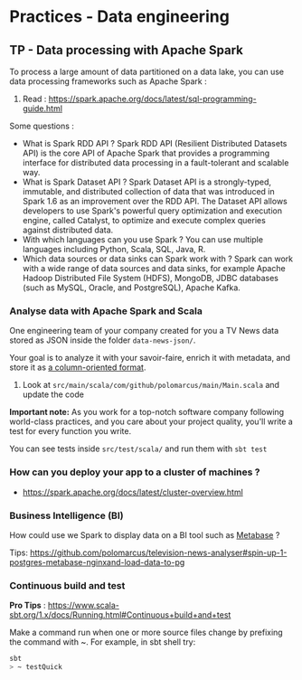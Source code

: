# Practices - Data engineering

## TP - Data processing with Apache Spark
To process a large amount of data partitioned on a data lake, you can use data processing frameworks such as Apache Spark :
1. Read : https://spark.apache.org/docs/latest/sql-programming-guide.html

Some questions :
* What is Spark RDD API ?
Spark RDD API (Resilient Distributed Datasets API) is the core API of Apache Spark that provides a programming interface for distributed data processing in a fault-tolerant and scalable way.
* What is Spark Dataset API ?
Spark Dataset API is a strongly-typed, immutable, and distributed collection of data that was introduced in Spark 1.6 as an improvement over the RDD API.
The Dataset API allows developers to use Spark's powerful query optimization and execution engine, called Catalyst, to optimize and execute complex queries against distributed data.
* With which languages can you use Spark ?
You can use multiple languages including Python, Scala, SQL, Java, R.
* Which data sources or data sinks can Spark work with ?
Spark can work with a wide range of data sources and data sinks, for example Apache Hadoop Distributed File System (HDFS), MongoDB, JDBC databases (such as MySQL, Oracle, and PostgreSQL), Apache Kafka.

### Analyse data with Apache Spark and Scala 
One engineering team of your company created for you a TV News data stored as JSON inside the folder `data-news-json/`.

Your goal is to analyze it with your savoir-faire, enrich it with metadata, and store it as [a column-oriented format](https://parquet.apache.org/).

1. Look at `src/main/scala/com/github/polomarcus/main/Main.scala` and update the code 

**Important note:** As you work for a top-notch software company following world-class practices, and you care about your project quality, you'll write a test for every function you write.

You can see tests inside `src/test/scala/` and run them with `sbt test`

### How can you deploy your app to a cluster of machines ?
* https://spark.apache.org/docs/latest/cluster-overview.html

### Business Intelligence (BI)
How could use we Spark to display data on a BI tool such as [Metabase](https://www.metabase.com/) ?

Tips: https://github.com/polomarcus/television-news-analyser#spin-up-1-postgres-metabase-nginxand-load-data-to-pg

### Continuous build and test
**Pro Tips** : https://www.scala-sbt.org/1.x/docs/Running.html#Continuous+build+and+test

Make a command run when one or more source files change by prefixing the command with ~. For example, in sbt shell try:
```bash
sbt
> ~ testQuick
```